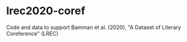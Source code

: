 # lrec2020-coref
Code and data to support Bamman et al. (2020), "A Dataset of Literary Coreference" (LREC)
